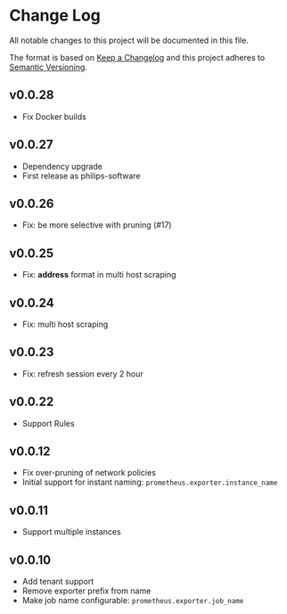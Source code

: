 # Change Log
All notable changes to this project will be documented in this file.

The format is based on [Keep a Changelog](http://keepachangelog.com/)
and this project adheres to [Semantic Versioning](http://semver.org/).

## v0.0.28

- Fix Docker builds

## v0.0.27

- Dependency upgrade
- First release as philips-software

## v0.0.26

- Fix: be more selective with pruning (#17)

## v0.0.25

- Fix: __address__ format in multi host scraping

## v0.0.24

- Fix: multi host scraping

## v0.0.23

- Fix: refresh session every 2 hour

## v0.0.22

- Support Rules

## v0.0.12

- Fix over-pruning of network policies
- Initial support for instant naming: `prometheus.exporter.instance_name`

## v0.0.11

- Support multiple instances

## v0.0.10

- Add tenant support
- Remove exporter prefix from name
- Make job name configurable: `prometheus.exporter.job_name`
